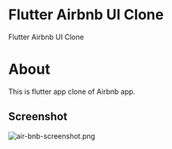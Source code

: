 # Flutter Airbnb UI Clone

Flutter Airbnb UI Clone

# About
This is flutter app clone of Airbnb app.


## Screenshot

![air-bnb-screenshot.png](https://i.postimg.cc/j59r3KvR/air-bnb-screenshot.png)